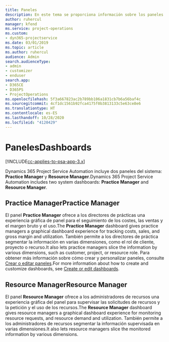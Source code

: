 ```yaml
---
title: Paneles
description: En este tema se proporciona información sobre los paneles de informes incluidos en Dynamics 365 Project Service Automation.
author: ruhercul
manager: kfend
ms.service: project-operations
ms.custom:
- dyn365-projectservice
ms.date: 03/01/2019
ms.topic: article
ms.author: ruhercul
audience: Admin
search.audienceType:
- admin
- customizer
- enduser
search.app:
- D365CE
- D365PS
- ProjectOperations
ms.openlocfilehash: 5f3a667823ac2b789bb106a1831cb7b6a56baf4c
ms.sourcegitcommit: 4cf1dc1561b92fca4175f0b3813133c5e63ce8e6
ms.translationtype: HT
ms.contentlocale: es-ES
ms.lasthandoff: 10/28/2020
ms.locfileid: "4120429"
---
```

# <a name="dashboards"></a><span data-ttu-id="4185a-103">Paneles</span><span class="sxs-lookup"><span data-stu-id="4185a-103">Dashboards</span></span>

[!INCLUDE[cc-applies-to-psa-app-3.x](../includes/cc-applies-to-psa-app-3x.md)]

<span data-ttu-id="4185a-104">Dynamics 365 Project Service Automation incluye dos paneles del sistema: **Practice Manager** y **Resource Manager**.</span><span class="sxs-lookup"><span data-stu-id="4185a-104">Dynamics 365 Project Service Automation includes two system dashboards: **Practice Manager** and **Resource Manager**.</span></span>

## <a name="practice-manager"></a><span data-ttu-id="4185a-105">Practice Manager</span><span class="sxs-lookup"><span data-stu-id="4185a-105">Practice Manager</span></span> 

<span data-ttu-id="4185a-106">El panel **Practice Manager** ofrece a los directores de prácticas una experiencia gráfica de panel para el seguimiento de los costes, las ventas y el margen bruto y el uso.</span><span class="sxs-lookup"><span data-stu-id="4185a-106">The **Practice Manager** dashboard gives practice managers a graphical dashboard experience for tracking costs, sales, and gross margin and utilization.</span></span> <span data-ttu-id="4185a-107">También permite a los directores de práctica segmentar la información en varias dimensiones, como el rol de cliente, proyecto o recurso.</span><span class="sxs-lookup"><span data-stu-id="4185a-107">It also lets practice managers slice the information by various dimensions, such as customer, project, or resource role.</span></span> <span data-ttu-id="4185a-108">Para obtener más información sobre cómo crear y personalizar paneles, consulte [Crear o editar paneles](https://docs.microsoft.com/dynamics365/customerengagement/on-premises/customize/create-edit-dashboards).</span><span class="sxs-lookup"><span data-stu-id="4185a-108">For more information about how to create and customize dashboards, see [Create or edit dashboards](https://docs.microsoft.com/dynamics365/customerengagement/on-premises/customize/create-edit-dashboards).</span></span>

## <a name="resource-manager"></a><span data-ttu-id="4185a-109">Resource Manager</span><span class="sxs-lookup"><span data-stu-id="4185a-109">Resource Manager</span></span> 

<span data-ttu-id="4185a-110">El panel **Resource Manager** ofrece a los administradores de recursos una experiencia gráfica del panel para supervisar las solicitudes de recursos y la petición y el uso de los recursos.</span><span class="sxs-lookup"><span data-stu-id="4185a-110">The **Resource Manager** dashboard gives resource managers a graphical dashboard experience for monitoring resource requests, and resource demand and utilization.</span></span> <span data-ttu-id="4185a-111">También permite a los administradores de recursos segmentar la información supervisada en varias dimensiones.</span><span class="sxs-lookup"><span data-stu-id="4185a-111">It also lets resource managers slice the monitored information by various dimensions.</span></span>
